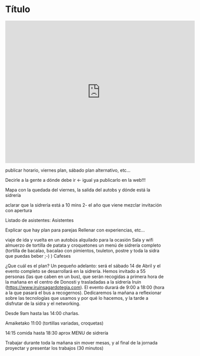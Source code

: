 Título
=================


<iframe src="https://www.google.com/maps/embed?pb=!1m18!1m12!1m3!1d46453.32859655072!2d-2.0089882000241124!3d43.30728728211763!2m3!1f0!2f0!3f0!3m2!1i1024!2i768!4f13.1!3m3!1m2!1s0xd51affe3b68fe15%3A0xe43ec55994864649!2zU2FuIFNlYmFzdGnDoW4sIEd1aXDDunpjb2E!5e0!3m2!1ses!2ses!4v1521275038557" width="600" height="450" frameborder="0" style="border:0" allowfullscreen></iframe>



publicar horario, viernes plan, sábado plan alternativo, etc...

Decirle a la gente a dónde debe ir ← igual ya publicarlo en la web!!!


Mapa con la quedada del viernes, la salida del autobs y dónde está la sidrería

 aclarar que la sidrería está a 10 mins 
2- el año que viene mezclar invitación con apertura 

Listado de asistentes:
Asistentes

Explicar que hay plan para parejas
Rellenar con experiencias, etc…


viaje de ida y vuelta en un autobús alquilado para la ocasión
Sala y wifi
almuerzo de tortilla de patata y croquetones
un menú de sidrería completo (tortilla de bacalao, bacalao con pimientos, txuleton, postre y toda la sidra que puedas beber ;-) ) 
Cafeses

¿Que cuál es el plan? 
Un pequeño adelanto: será el sábado 14 de Abril y el evento completo se desarrollará en la sidrería. Hemos invitado a 55 personas (las que caben en un bus), que serán recogidas a primera hora de la mañana en el centro de Donosti y trasladadas a la sidrería Iruin (https://www.iruinsagardotegia.com). El evento durará de 9:00 a 18:00 (hora a la que pasará el bus a recogernos). Dedicaremos la mañana a reflexionar sobre las tecnologías que usamos y por qué lo hacemos, y la tarde a disfrutar de la sidra y el networking.

Desde 9am hasta las 14:00 charlas. 

Amaiketako 11:00 (tortillas variadas, croquetas) 

14:15 comida hasta 18:30 aprox MENU de sidrería

Trabajar durante toda la mañana sin mover mesas, y al final de la jornada proyectar y presentar los trabajos (30 minutos) 
